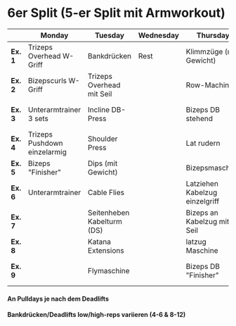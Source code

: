 # 6er Split (5-er Split mit Armworkout)
|       | Monday | Tuesday | Wednesday | Thursday | Friday | Saturday | Sunday |
|-------|--------|---------|-----------|---------|--------|----------|--------|
| **Ex. 1** | Trizeps Overhead W-Griff | Bankdrücken | Rest | Klimmzüge (mit Gewicht) | Squats | Bankdrücken | Barbell Rows |
| **Ex. 2** | Bizepscurls W-Griff | Trizeps Overhead mit Seil |           | Row-Machine | Unterarmtrainer 3 sets | Trizeps an Kabelzug W-Griff | Bizeps einzelhantel |
| **Ex. 3** | Unterarmtrainer 3 sets | Incline DB-Press |           | Bizeps DB stehend | Waden an Beinpresse | Shoulder Press Smithmachine | Latzug von oben |
| **Ex. 4** | Trizeps Pushdown einzelarmig | Shoulder Press |           | Lat rudern | Beinpresse | Incline DB Press | Bizeps Barbell stehend |
| **Ex. 5** | Bizeps "Finisher" | Dips (mit Gewicht) |           |  Bizepsmaschine | Unterarmtrainer 2 sets | Enges Bankdrücken | Lat rudern |
| **Ex. 6** | Unterarmtrainer | Cable Flies |           | Latziehen Kabelzug einzelgriff | Leg extensions | Reverse Flies | Buzepsmaschine |
| **Ex. 7** |        | Seitenheben Kabelturm (DS) |  | Bizeps an Kabelzug mit Seil | Wadenmaschine | Cable Flies | Back extensions |
| **Ex. 8** |        | Katana Extensions        |  | latzug Maschine | Leg curls | Katana Extensions | Lat pull over |
| **Ex. 9** |        | Flymaschine | | Bizeps DB "Finisher" |        | Seitenheben an Maschine | Bizeps an Kabelzug mit Seil |

#### An Pulldays je nach dem Deadlifts 
#### Bankdrücken/Deadlifts low/high-reps variieren (4-6 & 8-12)